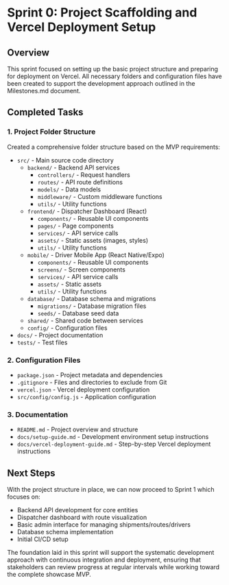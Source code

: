 # Sprint 0: Project Scaffolding and Vercel Deployment Setup

## Overview
This sprint focused on setting up the basic project structure and preparing for deployment on Vercel. All necessary folders and configuration files have been created to support the development approach outlined in the Milestones.md document.

## Completed Tasks

### 1. Project Folder Structure
Created a comprehensive folder structure based on the MVP requirements:
- `src/` - Main source code directory
  - `backend/` - Backend API services
    - `controllers/` - Request handlers
    - `routes/` - API route definitions
    - `models/` - Data models
    - `middleware/` - Custom middleware functions
    - `utils/` - Utility functions
  - `frontend/` - Dispatcher Dashboard (React)
    - `components/` - Reusable UI components
    - `pages/` - Page components
    - `services/` - API service calls
    - `assets/` - Static assets (images, styles)
    - `utils/` - Utility functions
  - `mobile/` - Driver Mobile App (React Native/Expo)
    - `components/` - Reusable UI components
    - `screens/` - Screen components
    - `services/` - API service calls
    - `assets/` - Static assets
    - `utils/` - Utility functions
  - `database/` - Database schema and migrations
    - `migrations/` - Database migration files
    - `seeds/` - Database seed data
  - `shared/` - Shared code between services
  - `config/` - Configuration files
- `docs/` - Project documentation
- `tests/` - Test files

### 2. Configuration Files
- `package.json` - Project metadata and dependencies
- `.gitignore` - Files and directories to exclude from Git
- `vercel.json` - Vercel deployment configuration
- `src/config/config.js` - Application configuration

### 3. Documentation
- `README.md` - Project overview and structure
- `docs/setup-guide.md` - Development environment setup instructions
- `docs/vercel-deployment-guide.md` - Step-by-step Vercel deployment instructions

## Next Steps
With the project structure in place, we can now proceed to Sprint 1 which focuses on:
- Backend API development for core entities
- Dispatcher dashboard with route visualization
- Basic admin interface for managing shipments/routes/drivers
- Database schema implementation
- Initial CI/CD setup

The foundation laid in this sprint will support the systematic development approach with continuous integration and deployment, ensuring that stakeholders can review progress at regular intervals while working toward the complete showcase MVP.